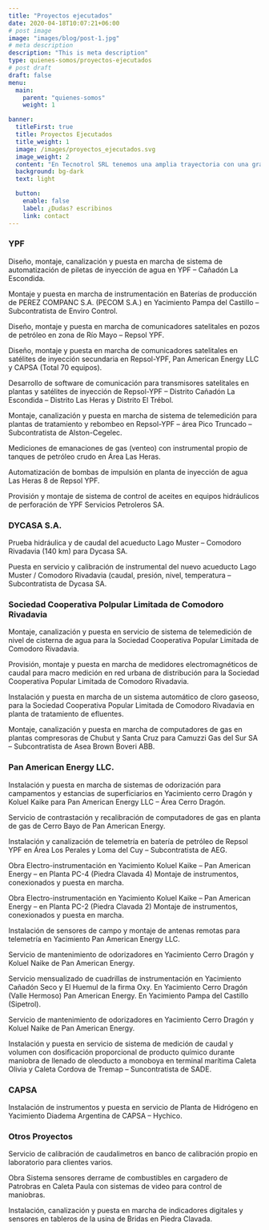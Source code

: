 ```yaml
---
title: "Proyectos ejecutados"
date: 2020-04-18T10:07:21+06:00
# post image
image: "images/blog/post-1.jpg"
# meta description
description: "This is meta description"
type: quienes-somos/proyectos-ejecutados
# post draft
draft: false
menu:
  main:
    parent: "quienes-somos"
    weight: 1

banner:
  titleFirst: true
  title: Proyectos Ejecutados
  title_weight: 1
  image: /images/proyectos_ejecutados.svg
  image_weight: 2
  content: "En Tecnotrol SRL tenemos una amplia trayectoria con una gran variedad de proyectos terminados para pequeñas y grandes empresas que le podrá dar una idea de la calidad que mantenemos en nuestra empresa"
  background: bg-dark
  text: light

  button:
    enable: false 
    label: ¿Dudas? escribinos
    link: contact
---
```


### YPF

Diseño, montaje, canalización y puesta en marcha de sistema de automatización de piletas de inyección de agua en YPF – Cañadón La Escondida.

Montaje y puesta en marcha de instrumentación en Baterías de producción de PEREZ COMPANC S.A. (PECOM S.A.) en Yacimiento Pampa del Castillo – Subcontratista de Enviro Control.

Diseño, montaje y puesta en marcha de comunicadores satelitales en pozos de petróleo en zona de Río Mayo – Repsol YPF.

Diseño, montaje y puesta en marcha de comunicadores satelitales en satélites de inyección secundaria en Repsol-YPF, Pan American Energy LLC y CAPSA (Total 70 equipos).

Desarrollo de software de comunicación para transmisores satelitales en plantas y satélites de inyección de Repsol-YPF – Distrito Cañadón La Escondida – Distrito Las Heras y Distrito El Trébol.

Montaje, canalización y puesta en marcha de sistema de telemedición para plantas de tratamiento y rebombeo en Repsol-YPF – área Pico Truncado – Subcontratista de Alston-Cegelec.

Mediciones de emanaciones de gas (venteo) con instrumental propio de tanques de petróleo crudo en Área Las Heras.

Automatización de bombas de impulsión en planta de inyección de agua Las Heras 8 de Repsol YPF.

Provisión y montaje de sistema de control de aceites en equipos hidráulicos de perforación de YPF Servicios Petroleros SA.

### DYCASA S.A.

Prueba hidráulica y de caudal del acueducto Lago Muster – Comodoro Rivadavia (140 km) para Dycasa SA.

Puesta en servicio y calibración de instrumental del nuevo acueducto Lago Muster / Comodoro Rivadavia (caudal, presión, nivel, temperatura – Subcontratista de Dycasa SA.


### Sociedad Cooperativa Polpular Limitada de Comodoro Rivadavia

Montaje, canalización y puesta en servicio de sistema de telemedición de nivel de cisterna de agua para la Sociedad Cooperativa Popular Limitada de Comodoro Rivadavia.

Provisión, montaje y puesta en marcha de medidores electromagnéticos de caudal para macro medición en red urbana de distribución para la Sociedad Cooperativa Popular Limitada de Comodoro Rivadavia.

Instalación y puesta en marcha de un sistema automático de cloro gaseoso, para la Sociedad Cooperativa Popular Limitada de Comodoro Rivadavia en planta de tratamiento de efluentes.

Montaje, canalización y puesta en marcha de computadores de gas en plantas compresoras de Chubut y Santa Cruz para Camuzzi Gas del Sur SA – Subcontratista de Asea Brown Boveri ABB.

### Pan American Energy LLC.

Instalación y puesta en marcha de sistemas de odorización para campamentos y estancias de superficiarios en Yacimiento cerro Dragón y Koluel Kaike para Pan American Energy LLC – Área Cerro Dragón.

Servicio de contrastación y recalibración de computadores de gas en planta de gas de Cerro Bayo de Pan 
American Energy.

Instalación y canalización de telemetría en batería de petróleo de Repsol YPF en Área Los Perales y Loma del Cuy – Subcontratista de AEG.

Obra Electro-instrumentación en Yacimiento Koluel Kaike – Pan American Energy – en Planta PC-4 (Piedra Clavada 4) Montaje de instrumentos, conexionados y puesta en marcha.

Obra Electro-instrumentación en Yacimiento Koluel Kaike – Pan American Energy – en Planta PC-2 (Piedra Clavada 2) Montaje de instrumentos, conexionados y puesta en marcha.

Instalación de sensores de campo y montaje de antenas remotas para telemetría en Yacimiento Pan American Energy LLC.

Servicio de mantenimiento de odorizadores en Yacimiento Cerro Dragón y Koluel Naike de Pan American Energy.

Servicio mensualizado de cuadrillas de instrumentación en Yacimiento Cañadón Seco y El Huemul de la firma Oxy. En Yacimiento Cerro Dragón (Valle Hermoso) Pan American Energy. En Yacimiento Pampa del Castillo (Sipetrol).

Servicio de mantenimiento de odorizadores en Yacimiento Cerro Dragón y Koluel Naike de Pan American Energy.

Instalación y puesta en servicio de sistema de medición de caudal y volumen con dosificación proporcional de producto químico durante maniobra de llenado de oleoducto a monoboya en terminal marítima Caleta Olivia y Caleta Cordova de Tremap – Suncontratista de SADE.

### CAPSA

Instalación de instrumentos y puesta en servicio de Planta de Hidrógeno en Yacimiento Diadema Argentina de CAPSA – Hychico.

 
### Otros Proyectos

Servicio de calibración de caudalimetros en banco de calibración propio en laboratorio para clientes varios.

Obra Sistema sensores derrame de combustibles en cargadero de Patrobras en Caleta Paula con sistemas de video para control de maniobras.

Instalación, canalización y puesta en marcha de indicadores digitales y sensores en tableros de la usina de Bridas en Piedra Clavada.